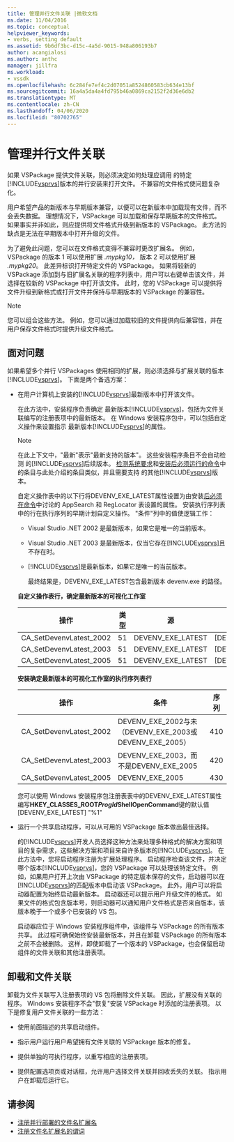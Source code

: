 ```yaml
---
title: 管理并行文件关联 |微软文档
ms.date: 11/04/2016
ms.topic: conceptual
helpviewer_keywords:
- verbs, setting default
ms.assetid: 9b6df3bc-d15c-4a5d-9015-948a806193b7
author: acangialosi
ms.author: anthc
manager: jillfra
ms.workload:
- vssdk
ms.openlocfilehash: 6c284fe7ef4c2d07051a8524860583cb634e13bf
ms.sourcegitcommit: 16a4a5da4a4fd795b46a0869ca2152f2d36e6db2
ms.translationtype: MT
ms.contentlocale: zh-CN
ms.lasthandoff: 04/06/2020
ms.locfileid: "80702765"
---
```

# <a name="manage-side-by-side-file-associations"></a>管理并行文件关联

如果 VSPackage 提供文件关联，则必须决定如何处理应调用 的特定[!INCLUDE[vsprvs](../code-quality/includes/vsprvs_md.md)]版本的并行安装来打开文件。 不兼容的文件格式使问题复杂化。

用户希望产品的新版本与早期版本兼容，以便可以在新版本中加载现有文件，而不会丢失数据。 理想情况下，VSPackage 可以加载和保存早期版本的文件格式。 如果事实并非如此，则应提供将文件格式升级到新版本的 VSPackage。 此方法的缺点是无法在早期版本中打开升级的文件。

为了避免此问题，您可以在文件格式变得不兼容时更改扩展名。 例如，VSPackage 的版本 1 可以使用扩展 *.mypkg10，* 版本 2 可以使用扩展 *.mypkg20*。 此差异标识打开特定文件的 VSPackage。 如果将较新的 VSPackage 添加到与旧扩展名关联的程序列表中，用户可以右键单击该文件，并选择在较新的 VSPackage 中打开该文件。 此时，您的 VSPackage 可以提供将文件升级到新格式或打开文件并保持与早期版本的 VSPackage 的兼容性。

> [!NOTE]
> 您可以组合这些方法。 例如，您可以通过加载较旧的文件提供向后兼容性，并在用户保存文件格式时提供升级文件格式。

## <a name="face-the-problem"></a>面对问题

如果希望多个并行 VSPackages 使用相同的扩展，则必须选择与扩展关联的版本[!INCLUDE[vsprvs](../code-quality/includes/vsprvs_md.md)]。 下面是两个备选方案：

- 在用户计算机上安装的[!INCLUDE[vsprvs](../code-quality/includes/vsprvs_md.md)]最新版本中打开该文件。

   在此方法中，安装程序负责确定 最新版本[!INCLUDE[vsprvs](../code-quality/includes/vsprvs_md.md)]，包括为文件关联编写的注册表项中的最新版本。 在 Windows 安装程序包中，可以包括自定义操作来设置指示 最新版本[!INCLUDE[vsprvs](../code-quality/includes/vsprvs_md.md)]的属性。

  > [!NOTE]
  > 在此上下文中，"最新"表示"最新支持的版本"。 这些安装程序条目不会自动检测 的[!INCLUDE[vsprvs](../code-quality/includes/vsprvs_md.md)]后续版本。 [检测系统要求](../extensibility/internals/detecting-system-requirements.md)和[安装后必须运行的命令](../extensibility/internals/commands-that-must-be-run-after-installation.md)中的条目与此处介绍的条目类似，并且需要支持 的其他[!INCLUDE[vsprvs](../code-quality/includes/vsprvs_md.md)]版本。

   自定义操作表中的以下行将DEVENV_EXE_LATEST属性设置为由安装[后必须在命令](../extensibility/internals/commands-that-must-be-run-after-installation.md)中讨论的 AppSearch 和 RegLocator 表设置的属性。 安装执行序列表中的行在执行序列的早期计划自定义操作。 "条件"列中的值使逻辑工作：

  - Visual Studio .NET 2002 是最新版本，如果它是唯一的当前版本。

  - Visual Studio .NET 2003 是最新版本，仅当它存在[!INCLUDE[vsprvs](../code-quality/includes/vsprvs_md.md)]且不存在时。

  - [!INCLUDE[vsprvs](../code-quality/includes/vsprvs_md.md)]是最新版本，如果它是唯一的当前版本。

    最终结果是，DEVENV_EXE_LATEST包含最新版本 devenv.exe 的路径。

  **自定义操作表行，确定最新版本的可视化工作室**

  |操作|类型|源|目标|
  |------------|----------|------------|------------|
  |CA_SetDevenvLatest_2002|51|DEVENV_EXE_LATEST|[DEVENV_EXE_2002]|
  |CA_SetDevenvLatest_2003|51|DEVENV_EXE_LATEST|[DEVENV_EXE_2003]|
  |CA_SetDevenvLatest_2005|51|DEVENV_EXE_LATEST|[DEVENV_EXE_2005]|

  **安装确定最新版本的可视化工作室的执行序列表行**

  |操作|条件|序列|
  |------------|---------------|--------------|
  |CA_SetDevenvLatest_2002|DEVENV_EXE_2002与未（DEVENV_EXE_2003或DEVENV_EXE_2005）|410|
  |CA_SetDevenvLatest_2003|DEVENV_EXE_2003，而不是DEVENV_EXE_2005|420|
  |CA_SetDevenvLatest_2005|DEVENV_EXE_2005|430|

   您可以使用 Windows 安装程序包注册表表中的DEVENV_EXE_LATEST属性编写**HKEY_CLASSES_ROOT*ProgId*ShellOpenCommand**键的默认值 [DEVENV_EXE_LATEST] "%1"

- 运行一个共享启动程序，可以从可用的 VSPackage 版本做出最佳选择。

   的[!INCLUDE[vsprvs](../code-quality/includes/vsprvs_md.md)]开发人员选择这种方法来处理多种格式的解决方案和项目的复杂需求，这些解决方案和项目来自许多版本的[!INCLUDE[vsprvs](../code-quality/includes/vsprvs_md.md)]。 在此方法中，您将启动程序注册为扩展处理程序。 启动程序检查该文件，并决定哪个版本[!INCLUDE[vsprvs](../code-quality/includes/vsprvs_md.md)]，您的 VSPackage 可以处理该特定文件。 例如，如果用户打开上次由 VSPackage 的特定版本保存的文件，启动器可以在[!INCLUDE[vsprvs](../code-quality/includes/vsprvs_md.md)]的匹配版本中启动该 VSPackage。 此外，用户可以将启动器配置为始终启动最新版本。 启动器还可以提示用户升级文件的格式。 如果文件的格式包含版本号，则启动器可以通知用户文件格式是否来自版本，该版本晚于一个或多个已安装的 VS 包。

   启动器应位于 Windows 安装程序组件中，该组件与 VSPackage 的所有版本共享。 此过程可确保始终安装最新版本，并且在卸载 VSPackage 的所有版本之前不会被删除。 这样，即使卸载了一个版本的 VSPackage，也会保留启动组件的文件关联和其他注册表项。

## <a name="uninstall-and-file-associations"></a>卸载和文件关联

卸载为文件关联写入注册表项的 VS 包将删除文件关联。 因此，扩展没有关联的程序。 Windows 安装程序不会"恢复"安装 VSPackage 时添加的注册表项。 以下是修复用户文件关联的一些方法：

- 使用前面描述的共享启动组件。

- 指示用户运行用户希望拥有文件关联的 VSPackage 版本的修复。

- 提供单独的可执行程序，以重写相应的注册表项。

- 提供配置选项页或对话框，允许用户选择文件关联并回收丢失的关联。 指示用户在卸载后运行它。

## <a name="see-also"></a>请参阅

- [注册并行部署的文件名扩展名](../extensibility/registering-file-name-extensions-for-side-by-side-deployments.md)
- [注册文件名扩展名的谓词](../extensibility/registering-verbs-for-file-name-extensions.md)
